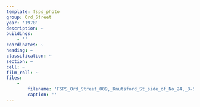 ```yaml
---
template: fsps_photo
group: Ord_Street
year: '1978'
description: ~
buildings:
    - ''
coordinates: ~
heading: ~
classification: ~
section: ~
cell: ~
film_roll: ~
files:
    -
        filename: 'FSPS_Ord_Street_009,_Knutsford_St_side_of_No_24,_8-5-E,_1978.png'
        caption: ''
---
```

